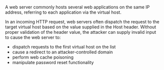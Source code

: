 
A web server commonly hosts several web applications on the same IP address,
referring to each application via the virtual host.

In an incoming HTTP request, web servers often dispatch the request to the
target virtual host based on the value supplied in the Host header.
Without proper validation of the header value, the attacker can supply invalid
input to cause the web server to:

- dispatch requests to the first virtual host on the list
- cause a redirect to an attacker-controlled domain
- perform web cache poisoning
- manipulate password reset functionality
